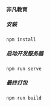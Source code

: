 #### 非凡教育

##### 安装
```
npm install
```

##### 启动开发服务器
```
npm run serve
```

##### 最终打包
```
npm run build
```
